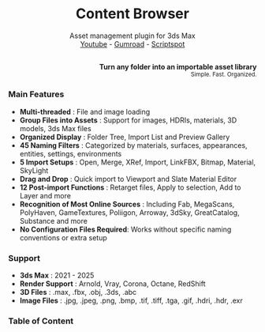 <h1 align ="center">Content Browser</h1>
<div align="center"></div>
<div align="center">Asset management plugin for 3ds Max</div>
<div align="center"><a href="https://youtu.be/WaiYY6T3cwg?si=zFbhcXlvGxeUF19K" target="_blank" rel="noopener noreferrer">Youtube</a> - <a href="https://dmz.gumroad.com/l/MaterialTextureLoader" target="_blank" rel="noopener noreferrer">Gumroad</a> - <a href="https://www.scriptspot.com/3ds-max/scripts/material-texture-loader" target="_blank" rel="noopener noreferrer">Scriptspot</a></div>
<h2> </h2><b>
<div align="right">Turn any folder into an importable asset library</div></b>
<div align="right"><sup>Simple. Fast. Organized.</sup></div>
<h3>Main Features</h3>

- **Multi-threaded**  :  File and image loading
- **Group Files into Assets**  :  Support for images, HDRIs, materials, 3D models, 3ds Max files
- **Organized Display**  :  Folder Tree, Import List and Preview Gallery
- **45 Naming Filters**  :  Categorized by materials, surfaces, appearances, entities, settings, environments
- **5 Import Setups**  :  Open, Merge, XRef, Import, LinkFBX, Bitmap, Material, SkyLight
- **Drag and Drop**  :  Quick import to Viewport and Slate Material Editor
- **12 Post-import Functions**  :  Retarget files, Apply to selection, Add to Layer and more
- **Recognition of Most Online Sources**  :  Including Fab, MegaScans, PolyHaven, GameTextures, Poliigon, Arroway, 3dSky, GreatCatalog, Substance and more
- **No Configuration Files Required**: Works without specific naming conventions or extra setup

<h3>Support</h3>

- **3ds Max**  :  2021 - 2025
- **Render Support**  :  Arnold, Vray, Corona, Octane, RedShift
- **3D Files** : .max, .fbx, .obj, .3ds, .abc
- **Image Files** : .jpg, .jpeg, .png, .bmp, .tif, .tiff, .tga, .gif, .hdri, .hdr, .exr

<h3>Table of Content</h3>

<h2></h2>
